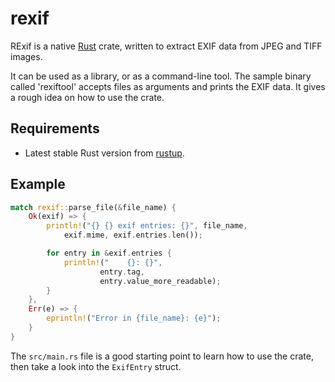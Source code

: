# rexif

RExif is a native [Rust](https://www.rust-lang.org/) crate, written to extract EXIF data from JPEG and TIFF images.

It can be used as a library, or as a command-line tool. The sample binary called 'rexiftool' accepts files as arguments and prints the EXIF data. It gives
a rough idea on how to use the crate.

## Requirements

* Latest stable Rust version from [rustup](https://rustup.rs/).

## Example

```rust
match rexif::parse_file(&file_name) {
    Ok(exif) => {
        println!("{} {} exif entries: {}", file_name,
            exif.mime, exif.entries.len());

        for entry in &exif.entries {
            println!("    {}: {}",
                    entry.tag,
                    entry.value_more_readable);
        }
    },
    Err(e) => {
        eprintln!("Error in {file_name}: {e}");
    }
}
```

The `src/main.rs` file is a good starting point to learn how to use the crate,
then take a look into the `ExifEntry` struct.
